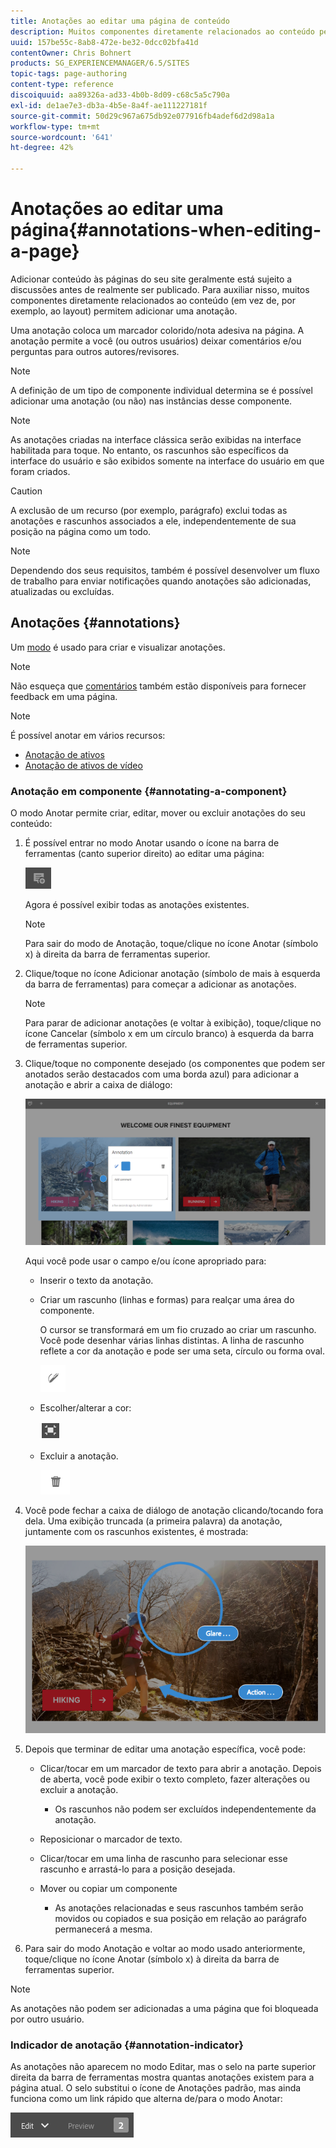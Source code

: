 ```yaml
---
title: Anotações ao editar uma página de conteúdo
description: Muitos componentes diretamente relacionados ao conteúdo permitem adicionar uma anotação.
uuid: 157be55c-8ab8-472e-be32-0dcc02bfa41d
contentOwner: Chris Bohnert
products: SG_EXPERIENCEMANAGER/6.5/SITES
topic-tags: page-authoring
content-type: reference
discoiquuid: aa89326a-ad33-4b0b-8d09-c68c5a5c790a
exl-id: de1ae7e3-db3a-4b5e-8a4f-ae111227181f
source-git-commit: 50d29c967a675db92e077916fb4adef6d2d98a1a
workflow-type: tm+mt
source-wordcount: '641'
ht-degree: 42%

---
```


# Anotações ao editar uma página{#annotations-when-editing-a-page}

Adicionar conteúdo às páginas do seu site geralmente está sujeito a discussões antes de realmente ser publicado. Para auxiliar nisso, muitos componentes diretamente relacionados ao conteúdo (em vez de, por exemplo, ao layout) permitem adicionar uma anotação.

Uma anotação coloca um marcador colorido/nota adesiva na página. A anotação permite a você (ou outros usuários) deixar comentários e/ou perguntas para outros autores/revisores.

>[!NOTE]
>
>A definição de um tipo de componente individual determina se é possível adicionar uma anotação (ou não) nas instâncias desse componente.

>[!NOTE]
>
>As anotações criadas na interface clássica serão exibidas na interface habilitada para toque. No entanto, os rascunhos são específicos da interface do usuário e são exibidos somente na interface do usuário em que foram criados.

>[!CAUTION]
>
>A exclusão de um recurso (por exemplo, parágrafo) exclui todas as anotações e rascunhos associados a ele, independentemente de sua posição na página como um todo.

>[!NOTE]
>
>Dependendo dos seus requisitos, também é possível desenvolver um fluxo de trabalho para enviar notificações quando anotações são adicionadas, atualizadas ou excluídas.

## Anotações {#annotations}

Um [modo](/help/sites-authoring/author-environment-tools.md#page-modes) é usado para criar e visualizar anotações.

>[!NOTE]
>
>Não esqueça que [comentários](/help/sites-authoring/basic-handling.md#timeline) também estão disponíveis para fornecer feedback em uma página.

>[!NOTE]
>
>É possível anotar em vários recursos:
>
>* [Anotação de ativos](/help/assets/manage-assets.md#annotating)
>* [Anotação de ativos de vídeo](/help/assets/managing-video-assets.md#annotate-video-assets)
>

### Anotação em componente {#annotating-a-component}

O modo Anotar permite criar, editar, mover ou excluir anotações do seu conteúdo:

1. É possível entrar no modo Anotar usando o ícone na barra de ferramentas (canto superior direito) ao editar uma página:

   ![Anotar](do-not-localize/screen_shot_2018-03-22at110414.png)

   Agora é possível exibir todas as anotações existentes.

   >[!NOTE]
   >
   >Para sair do modo de Anotação, toque/clique no ícone Anotar (símbolo x) à direita da barra de ferramentas superior.

1. Clique/toque no ícone Adicionar anotação (símbolo de mais à esquerda da barra de ferramentas) para começar a adicionar as anotações.

   >[!NOTE]
   >
   >Para parar de adicionar anotações (e voltar à exibição), toque/clique no ícone Cancelar (símbolo x em um círculo branco) à esquerda da barra de ferramentas superior.

1. Clique/toque no componente desejado (os componentes que podem ser anotados serão destacados com uma borda azul) para adicionar a anotação e abrir a caixa de diálogo:

   ![screen_shot_2018-03-22at110606](assets/screen_shot_2018-03-22at110606.png)

   Aqui você pode usar o campo e/ou ícone apropriado para:

   * Inserir o texto da anotação.
   * Criar um rascunho (linhas e formas) para realçar uma área do componente.

     O cursor se transformará em um fio cruzado ao criar um rascunho. Você pode desenhar várias linhas distintas. A linha de rascunho reflete a cor da anotação e pode ser uma seta, círculo ou forma oval.

     ![Croqui](do-not-localize/screen_shot_2018-03-22at110640.png)

   * Escolher/alterar a cor:

     ![Escolher/alterar cor](do-not-localize/chlimage_1-19.png)

   * Excluir a anotação.

     ![Excluir anotação](do-not-localize/screen_shot_2018-03-22at110647.png)

1. Você pode fechar a caixa de diálogo de anotação clicando/tocando fora dela. Uma exibição truncada (a primeira palavra) da anotação, juntamente com os rascunhos existentes, é mostrada:

   ![screen_shot_2018-03-22at110850](assets/screen_shot_2018-03-22at110850.png)

1. Depois que terminar de editar uma anotação específica, você pode:

   * Clicar/tocar em um marcador de texto para abrir a anotação. Depois de aberta, você pode exibir o texto completo, fazer alterações ou excluir a anotação.

      * Os rascunhos não podem ser excluídos independentemente da anotação.

   * Reposicionar o marcador de texto.
   * Clicar/tocar em uma linha de rascunho para selecionar esse rascunho e arrastá-lo para a posição desejada.
   * Mover ou copiar um componente

      * As anotações relacionadas e seus rascunhos também serão movidos ou copiados e sua posição em relação ao parágrafo permanecerá a mesma.

1. Para sair do modo Anotação e voltar ao modo usado anteriormente, toque/clique no ícone Anotar (símbolo x) à direita da barra de ferramentas superior.

>[!NOTE]
>
>As anotações não podem ser adicionadas a uma página que foi bloqueada por outro usuário.

### Indicador de anotação {#annotation-indicator}

As anotações não aparecem no modo Editar, mas o selo na parte superior direita da barra de ferramentas mostra quantas anotações existem para a página atual. O selo substitui o ícone de Anotações padrão, mas ainda funciona como um link rápido que alterna de/para o modo Anotar:

![Indicador de anotações](assets/chlimage_1-242.png)
